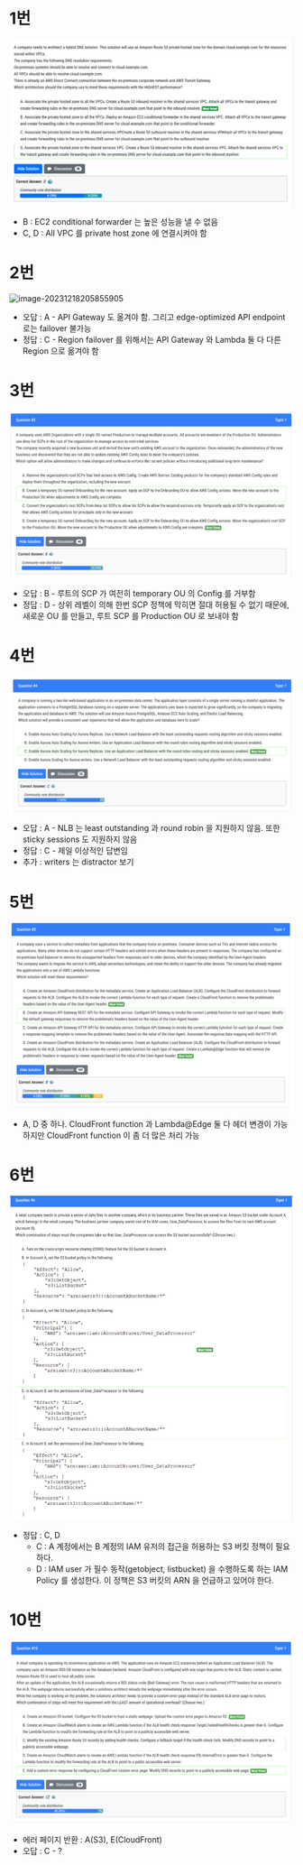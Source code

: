 # 1번

![image-20231217194147887](images/20231218_examtopic_sap_1-10/image-20231217194147887.png)

- B : EC2 conditional forwarder 는 높은 성능을 낼 수 없음
- C, D : All VPC 를 private host zone 에 연결시켜야 함

# 2번

![image-20231218205855905](/Users/techlabs/study/aws-certification-study/hobeen-kim/images/20231218_examtopic_sap_1-10/image-20231218205855905.png)

- 오답 : A - API Gateway 도 옮겨야 함. 그리고 edge-optimized API endpoint 로는 failover 불가능
- 정답 : C - Region failover 를 위해서는 API Gateway 와 Lambda 둘 다 다른 Region 으로 옮겨야 함

# 3번

![image-20231218210615312](images/20231218_examtopic_sap_1-10/image-20231218210615312.png)

- 오답 : B -  루트의 SCP 가 여전히 temporary OU 의 Config 를 거부함
- 정답 : D - 상위 레벨이 의해 한번 SCP 정책에 막히면 절대 허용될 수 없기 때문에, 새로운 OU 를 만들고, 루트 SCP 를 Production OU 로 보내야 함

# 4번

![image-20231218211628625](images/20231218_examtopic_sap_1-10/image-20231218211628625.png)

- 오답 : A - NLB 는 least outstanding 과 round robin 을 지원하지 않음. 또한 sticky sessions 도 지원하지 않음
- 정답 : C - 제일 이상적인 답변임
- 추가 : writers 는 distractor 보기

# 5번

![image-20231218212414929](images/20231218_examtopic_sap_1-10/image-20231218212414929.png)

- A, D 중 하나. CloudFront function 과 Lambda@Edge 둘 다 헤더 변경이 가능하지만 CloudFront function 이 좀 더 많은 처리 가능

# 6번

![image-20231218212910415](images/20231218_examtopic_sap_1-10/image-20231218212910415.png)

- 정답 : C, D
  - C : A 계정에서는 B 계정의 IAM 유저의 접근을 허용하는 S3 버킷 정책이 필요하다.
  - D : IAM user 가 필수 동작(getobject, listbucket) 을 수행하도록 하는 IAM Policy 를 생성한다. 이 정책은 S3 버킷의 ARN 을 언급하고 있어야 한다.

# 10번

![image-20231218221806579](images/20231218_examtopic_sap_1-10/image-20231218221806579.png)

- 에러 페이지 반환 : A(S3), E(CloudFront)
- 오답 : C - ?
